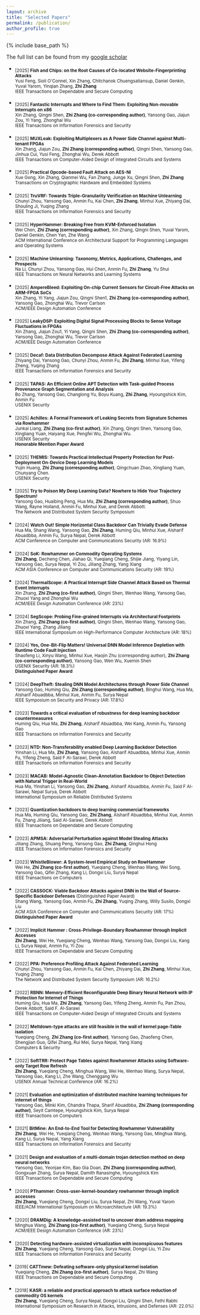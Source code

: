 ```yaml
---
layout: archive
title: "Selected Papers"
permalink: /publication/
author_profile: true
---
```


{% include base_path %}

The full list can be found from my [google scholar](https://scholar.google.com/citations?user=pXIJXmwAAAAJ&hl=en) 

- <sub> [2025] **Fish and Chips: on the Root Causes of Co-located Website-Fingerprinting Attacks**<br/>
    Yusi Feng, Sioli O'Connel, Xin Zhang, Chitchanok Chuengsatiansup, Daniel Genkin, Yuval Yarom, Yinqian Zhang, **Zhi Zhang** <br/>
    IEEE Transactions on Dependable and Secure Computing <br/>

- <sub> [2025] **Fantastic Interrupts and Where to Find Them: Exploiting Non-movable Interrupts on x86**<br/>
    Xin Zhang, Qingni Shen, **Zhi Zhang (co-corresponding author)**, Yansong Gao, Jiajun Zou, Yi Yang, Zhonghai Wu <br/>
    IEEE Transactions on Information Forensics and Security <br/>

- <sub> [2025] **MUXLeak: Exploiting Multiplexers as A Power Side Channel against Multi-tenant FPGAs** <br/>
    Xin Zhang, Jiajun Zou, **Zhi Zhang (corresponding author)**, Qingni Shen, Yansong Gao, Jinhua Cui, Yusi Feng, Zhonghai Wu, Derek Abbott <br/>
    IEEE Transactions on Computer-Aided Design of Integrated Circuits and Systems <br/>

- <sub> [2025] **Practical Opcode-based Fault Attack on AES-NI** <br/>
    Xue Gong, Xin Zhang, Qianmei Wu, Fan Zhang, Junge Xu, Qingni Shen, **Zhi Zhang** <br/>
    Transactions on Cryptographic Hardware and Embedded Systems <br/>

- <sub> [2025] **TruVRF: Towards Triple-Granularity Verification on Machine Unlearning** <br/>
   Chunyi Zhou, Yansong Gao, Anmin Fu, Kai Chen, **Zhi Zhang**, Minhui Xue, Zhiyang Dai, Shouling Ji, Yuqing Zhang <br/>
   IEEE Transactions on Information Forensics and Security <br/>

- <sub> [2025] **HyperHammer: Breaking Free from KVM-Enforced Isolation** <br/>
   Wei Chen, **Zhi Zhang (corresponding author)**, Xin Zhang, Qingni Shen, Yuval Yarom, Daniel Genkin, Chen Yan, Zhe Wang <br/>
   ACM International Conference on Architectural Support for Programming Languages and Operating Systems <br/>

- <sub> [2025] **Machine Unlearning: Taxonomy, Metrics, Applications, Challenges, and Prospects** <br/>
   Na Li, Chunyi Zhou, Yansong Gao, Hui Chen, Anmin Fu, **Zhi Zhang**, Yu Shui <br/>
   IEEE Transactions on Neural Networks and Learning Systems <br/>

- <sub> [2025] **AmpereBleed: Exploiting On-chip Current Sensors for Circuit-Free Attacks on ARM-FPGA SoCs** <br/>
   Xin Zhang, Yi Yang, Jiajun Zou, Qingni Shen1, **Zhi Zhang (co-corresponding author)**, Yansong Gao, Zhonghai Wu, Trevor Carlson <br/>
   ACM/IEEE Design Automation Conference <br/>

- <sub> [2025] **LeakyDSP: Exploiting Digital Signal Processing Blocks to Sense Voltage Fluctuations in FPGAs** <br/>
   Xin Zhang, Jiajun Zou1, Yi Yang, Qingni Shen, **Zhi Zhang (co-corresponding author)**, Yansong Gao, Zhonghai Wu, Trevor Carlson <br/>
   ACM/IEEE Design Automation Conference <br/>

- <sub> [2025] **Decaf: Data Distribution Decompose Attack Against Federated Learning** <br/>
  Zhiyang Dai, Yansong Gao, Chunyi Zhou, Anmin Fu, **Zhi Zhang**, Minhui Xue, Yifeng Zheng, Yuqing Zhang <br/>
   IEEE Transactions on Information Forensics and Security <br/>

- <sub> [2025] **TAPAS: An Efficient Online APT Detection with Task-guided Process Provenance Graph Segmentation and Analysis** <br/>
   Bo Zhang, Yansong Gao, Changlong Yu, Boyu Kuang, **Zhi Zhang**, Hyoungshick Kim, Anmin Fu<br/>
   USENIX Security <br/>

- <sub> [2025] **Achilles: A Formal Framework of Leaking Secrets from Signature Schemes via Rowhammer** <br/>
  Junkai Liang, **Zhi Zhang (co-first author)**, Xin Zhang, Qingni Shen, Yansong Gao, Xingliang Yuan, Haiyang Xue, Pengfei Wu, Zhonghai Wu. <br/>
   USENIX Security <br/>
   **Honorable Mention Paper Award** <br/>

- <sub> [2025] **THEMIS: Towards Practical Intellectual Property Protection for Post-Deployment On-Device Deep Learning Models** <br/>
   Yujin Huang, **Zhi Zhang (corresponding author)**, Qingchuan Zhao, Xingliang Yuan, Chunyang Chen. <br/>
   USENIX Security <br/>

- <sub> [2025] **Try to Poison My Deep Learning Data? Nowhere to Hide Your Trajectory Spectrum!** <br/>
   Yansong Gao, Huaibing Peng, Hua Ma, **Zhi Zhang (corresponding author)**, Shuo Wang, Rayne Holland, Anmin Fu, Minhui Xue,
and Derek Abbott. <br/>
   The Network and Distributed System Security Symposium <br/>

- <sub> [2024] **Watch Out! Simple Horizontal Class Backdoor Can Trivially Evade Defense** <br/>
   Hua Ma, Shang Wang, Yansong Gao, **Zhi Zhang**, Huming Qiu, Minhui Xue, Alsharif Abuadbba, Anmin Fu, Surya Nepal, Derek Abbott <br/>
   ACM Conference on Computer and Communications Security (AR: 16.9%) <br/>

- <sub> [2024] **SoK: Rowhammer on Commodity Operating Systems** <br/>
   **Zhi Zhang**, Decheng Chen, Jiahao Qi, Yueqiang Cheng, Shijie Jiang, Yiyang Lin, Yansong Gao, Surya Nepal, Yi Zou, Jiliang Zhang, Yang Xiang  <br/>
   ACM ASIA Conference on Computer and Communications Security (AR: 19%) <br/>

- <sub> [2024] **ThermalScope: A Practical Interrupt Side Channel Attack Based on Thermal Event Interrupts** <br/>
   Xin Zhang, **Zhi Zhang (co-first author)**, Qingni Shen, Wenhao Wang, Yansong Gao, Zhuoxi Yang and Zhonghai Wu <br/>
   ACM/IEEE Design Automation Conference (AR: 23%) <br/>

- <sub> [2024] **SegScope: Probing Fine-grained Interrupts via Architectural Footprints** <br/>
   Xin Zhang, **Zhi Zhang (co-first author)**, Qingni Shen, Wenhao Wang, Yansong Gao, Zhuoxi Yang, Zhang Jiliang <br/>
    IEEE International Symposium on High-Performance Computer Architecture (AR: 18%) <br/>

- <sub> [2024] **Yes, One-Bit-Flip Matters! Universal DNN Model Inference Depletion with Runtime Code Fault Injection** <br/>
   Shaofeng Li, Xinyu Wang, Minhui Xue, Haojin Zhu (corresponding author), **Zhi Zhang (co-corresponding author)**, Yansong Gao, Wen Wu, Xuemin Shen <br/>
    USENIX Security (AR: 18.3%)<br/>
    **Distinguished Paper Award** <br/>

- <sub> [2024] **DeepTheft: Stealing DNN Model Architectures through Power Side Channel** <br/>
   Yansong Gao, Huming Qiu, **Zhi Zhang (corresponding author)**, Binghui Wang, Hua Ma, Alsharif Abuadbba, Minhui Xue, Anmin Fu, Surya Nepal <br/>
    IEEE Symposium on Security and Privacy (AR: 17.8%) <br/>

- <sub> [2023] **Towards a critical evaluation of robustness for deep learning backdoor countermeasures** <br/>
   Huming Qiu, Hua Ma, **Zhi Zhang**, Alsharif Abuadbba, Wei Kang, Anmin Fu, Yansong Gao <br/>
   IEEE Transactions on Information Forensics and Security <br/>

- <sub> [2023] **NTD: Non-Transferability enabled Deep Learning Backdoor Detection** <br/>
   Yinshan Li, Hua Ma, **Zhi Zhang**, Yansong Gao, Alsharif Abuadbba, Minhui Xue, Anmin Fu, Yifeng Zheng, Said F Al-Sarawi, Derek Abbott <br/>
   IEEE Transactions on Information Forensics and Security <br/>

- <sub> [2023] **MACAB: Model-Agnostic Clean-Annotation Backdoor to Object Detection with Natural Trigger in Real-World** <br/>
   Hua Ma, Yinshan Li, Yansong Gao, **Zhi Zhang**, Alsharif Abuadbba, Anmin Fu, Said F Al-Sarawi, Nepal Surya, Derek Abbott <br/>
   International Symposium on Reliable Distributed Systems <br/>

- <sub> [2023] **Quantization backdoors to deep learning commercial frameworks** <br/>
   Hua Ma, Huming Qiu, Yansong Gao, **Zhi Zhang**, Alsharif Abuadbba, Minhui Xue, Anmin Fu, Zhang Jiliang, Said Al-Sarawi, Derek Abbott <br/>
   IEEE Transactions on Dependable and Secure Computing <br/>

- <sub> [2023] **APMSA: Adversarial Perturbation against Model Stealing Attacks** <br/>
   Jiliang Zhang, Shuang Peng, Yansong Gao, **Zhi Zhang**, Qinghui Hong <br/>
   IEEE Transactions on Information Forensics and Security <br/>

- <sub> [2023] **WhistleBlower: A System-level Empirical Study on RowHammer** <br/> 
    Wei He, **Zhi Zhang (co-first author)**, Yueqiang Cheng, Wenhao Wang, Wei Song, Yansong Gao, Qifei Zhang, Kang Li, Dongxi Liu, Surya Nepal<br/>
    IEEE Transactions on Computers <br/>

- <sub> [2022] **CASSOCK: Viable Backdoor Attacks against DNN in the Wall of Source-Specific Backdoor Defenses** (Distinguished Paper Award) <br/>
   Shang Wang, Yansong Gao, Anmin Fu, **Zhi Zhang**, Yuqing Zhang, Willy Susilo, Dongxi Liu<br/>
   ACM ASIA Conference on Computer and Communications Security (AR: 17%) <br/>
   **Distinguished Paper Award** <br/>
   
- <sub> [2022] **Implicit Hammer : Cross-Privilege-Boundary Rowhammer through Implicit Accesses** <br/>
   **Zhi Zhang**, Wei He, Yueqiang Cheng, Wenhao Wang, Yansong Gao, Dongxi Liu, Kang Li, Surya Nepal, Anmin Fu, Yi Zou <br/>
   IEEE Transactions on Dependable and Secure Computing <br/>

- <sub> [2022] **PPA: Preference Profiling Attack Against Federated Learning** <br/>
   Chunyi Zhou, Yansong Gao, Anmin Fu, Kai Chen, Zhiyang Dai, **Zhi Zhang**, Minhui Xue, Yuqing Zhang <br/>
   The Network and Distributed System Security Symposium (AR: 16.2%)<br/>

- <sub> [2022] **RBNN: Memory-Efficient Reconfigurable Deep Binary Neural Network with IP Protection for Internet of Things** <br/>
   Huming Qiu, Hua Ma, **Zhi Zhang**, Yansong Gao, Yifeng Zheng, Anmin Fu, Pan Zhou, Derek Abbott, Said F. Al-Sarawi <br/>
   IEEE Transactions on Computer-Aided Design of Integrated Circuits and Systems <br/>
   
- <sub> [2022] **Meltdown-type attacks are still feasible in the wall of kernel page-Table isolation** <br/>
   Yueqiang Cheng, **Zhi Zhang (co-first author)**, Yansong Gao, Zhaofeng Chen, Shengjian Guo, Qifei Zhang, Rui Mei, Surya Nepal, Yang Xiang <br/>
   Computers & Security <br/>

- <sub> [2022] **SoftTRR: Protect Page Tables against Rowhammer Attacks using Software-only Target Row Refresh** <br/>
   **Zhi Zhang**, Yueqiang Cheng, Minghua Wang, Wei He, Wenhao Wang, Surya Nepal, Yansong Gao, Kang Li, Zhe Wang, Chenggang Wu <br/>
   USENIX Annual Technical Conference (AR: 16.2%) <br/>
   

- <sub> [2021] **Evaluation and optimization of distributed machine learning techniques for internet of things** <br/>
   Yansong Gao, Minki Kim, Chandra Thapa, Sharif Abuadbba, **Zhi Zhang (corresponding author)**, Seyit Camtepe, Hyoungshick Kim, Surya Nepal <br/>
   IEEE Transactions on Computers <br/>
   
   
- <sub> [2021] **BitMine: An End-to-End Tool for Detecting Rowhammer Vulnerability** <br/>
   **Zhi Zhang**, Wei He, Yueqiang Cheng, Wenhao Wang, Yansong Gao, Minghua Wang, Kang Li, Surya Nepal, Yang Xiang<br/>
   IEEE Transactions on Information Forensics and Security <br/>
   
 
 - <sub> [2021] **Design and evaluation of a multi-domain trojan detection method on deep neural networks** <br/>
   Yansong Gao, Yeonjae Kim, Bao Gia Doan, **Zhi Zhang (corresponding author)**, Gongxuan Zhang, Surya Nepal, Damith Ranasinghe, Hyoungshick Kim <br/>
   IEEE Transactions on Dependable and Secure Computing <br/>
   
   
 - <sub> [2020] **PThammer: Cross-user-kernel-boundary rowhammer through implicit accesses** <br/>
   **Zhi Zhang**, Yueqiang Cheng, Dongxi Liu, Surya Nepal, Zhi Wang, Yuval Yarom <br/>
   IEEE/ACM International Symposium on Microarchitecture (AR: 19.3%)  <br/>
    
   
 - <sub> [2020] **DRAMDig: A knowledge-assisted tool to uncover dram address mapping** <br/>
   Minghua Wang, **Zhi Zhang  (co-first author)**, Yueqiang Cheng, Surya Nepal <br/>
   ACM/IEEE Design Automation Conference (AR: 23%)<br/>
   
 - <sub> [2020] **Detecting hardware-assisted virtualization with inconspicuous features** <br/>
   **Zhi Zhang**, Yueqiang Cheng, Yansong Gao, Surya Nepal, Dongxi Liu, Yi Zou <br/>
   IEEE Transactions on Information Forensics and Security <br/>
   
  - <sub> [2019] **CATTmew: Defeating software-only physical kernel isolation** <br/>
   Yueqiang Cheng, **Zhi Zhang  (co-first author)**, Surya Nepal, Zhi Wang <br/>
   IEEE Transactions on Dependable and Secure Computing <br/>
   
 - <sub> [2018] **KASR: a reliable and practical approach to attack surface reduction of commodity OS kernels** <br/>
   **Zhi Zhang**, Yueqiang Cheng, Surya Nepal, Dongxi Liu, Qingni Shen, Fethi Rabhi <br/>
   International Symposium on Research in Attacks, Intrusions, and Defenses (AR: 22.0%)<br/>  
 
